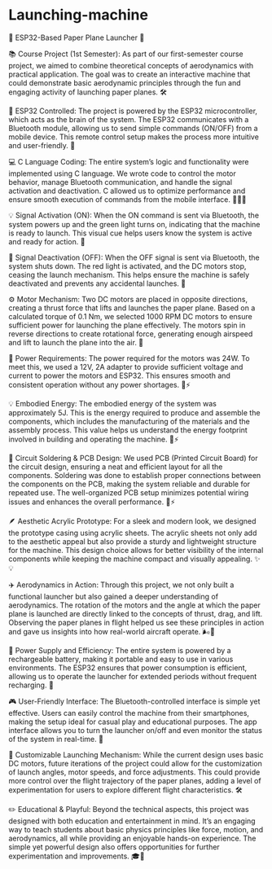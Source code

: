 # Launching-machine
🚀 ESP32-Based Paper Plane Launcher 🚀

📚 Course Project (1st Semester):
As part of our first-semester course project, we aimed to combine theoretical concepts of aerodynamics with practical application. The goal was to create an interactive machine that could demonstrate basic aerodynamic principles through the fun and engaging activity of launching paper planes. 🛠️

🔧 ESP32 Controlled:
The project is powered by the ESP32 microcontroller, which acts as the brain of the system. The ESP32 communicates with a Bluetooth module, allowing us to send simple commands (ON/OFF) from a mobile device. This remote control setup makes the process more intuitive and user-friendly. 📱

💻 C Language Coding:
The entire system’s logic and functionality were implemented using C language. We wrote code to control the motor behavior, manage Bluetooth communication, and handle the signal activation and deactivation. C allowed us to optimize performance and ensure smooth execution of commands from the mobile interface. 👨‍💻💡

💡 Signal Activation (ON):
When the ON command is sent via Bluetooth, the system powers up and the green light turns on, indicating that the machine is ready to launch. This visual cue helps users know the system is active and ready for action. 💚

🔴 Signal Deactivation (OFF):
When the OFF signal is sent via Bluetooth, the system shuts down. The red light is activated, and the DC motors stop, ceasing the launch mechanism. This helps ensure the machine is safely deactivated and prevents any accidental launches. 🔴

⚙️ Motor Mechanism:
Two DC motors are placed in opposite directions, creating a thrust force that lifts and launches the paper plane. Based on a calculated torque of 0.1 Nm, we selected 1000 RPM DC motors to ensure sufficient power for launching the plane effectively. The motors spin in reverse directions to create rotational force, generating enough airspeed and lift to launch the plane into the air. 🔄

🔌 Power Requirements:
The power required for the motors was 24W. To meet this, we used a 12V, 2A adapter to provide sufficient voltage and current to power the motors and ESP32. This ensures smooth and consistent operation without any power shortages. 🔋⚡

💡 Embodied Energy:
The embodied energy of the system was approximately 5J. This is the energy required to produce and assemble the components, which includes the manufacturing of the materials and the assembly process. This value helps us understand the energy footprint involved in building and operating the machine. 🔋⚡

🔌 Circuit Soldering & PCB Design:
We used PCB (Printed Circuit Board) for the circuit design, ensuring a neat and efficient layout for all the components. Soldering was done to establish proper connections between the components on the PCB, making the system reliable and durable for repeated use. The well-organized PCB setup minimizes potential wiring issues and enhances the overall performance. 🔩⚡

🪶 Aesthetic Acrylic Prototype:
For a sleek and modern look, we designed the prototype casing using acrylic sheets. The acrylic sheets not only add to the aesthetic appeal but also provide a sturdy and lightweight structure for the machine. This design choice allows for better visibility of the internal components while keeping the machine compact and visually appealing. ✨💡

✈️ Aerodynamics in Action:
Through this project, we not only built a functional launcher but also gained a deeper understanding of aerodynamics. The rotation of the motors and the angle at which the paper plane is launched are directly linked to the concepts of thrust, drag, and lift. Observing the paper planes in flight helped us see these principles in action and gave us insights into how real-world aircraft operate. 🌬️📏

🔋 Power Supply and Efficiency:
The entire system is powered by a rechargeable battery, making it portable and easy to use in various environments. The ESP32 ensures that power consumption is efficient, allowing us to operate the launcher for extended periods without frequent recharging. 🔋

🎮 User-Friendly Interface:
The Bluetooth-controlled interface is simple yet effective. Users can easily control the machine from their smartphones, making the setup ideal for casual play and educational purposes. The app interface allows you to turn the launcher on/off and even monitor the status of the system in real-time. 📲

🔧 Customizable Launching Mechanism:
While the current design uses basic DC motors, future iterations of the project could allow for the customization of launch angles, motor speeds, and force adjustments. This could provide more control over the flight trajectory of the paper planes, adding a level of experimentation for users to explore different flight characteristics. 🛠️

✏️ Educational & Playful:
Beyond the technical aspects, this project was designed with both education and entertainment in mind. It’s an engaging way to teach students about basic physics principles like force, motion, and aerodynamics, all while providing an enjoyable hands-on experience. The simple yet powerful design also offers opportunities for further experimentation and improvements. 🎓🎉
